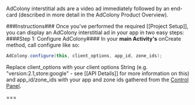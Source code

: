 AdColony interstitial ads are a video ad immediately followed by an end-card (described in more detail in the AdColony Product Overview).

###Instructions###
Once you've performed the required [[Project Setup]], you can display an AdColony interstitial ad in your app in two easy steps:
####Step 1: Configure AdColony####
In your **main Activity's** onCreate method, call configure like so:
```java
AdColony.configure(this, client_options, app_id, zone_ids);
````
Replace client_options with your client options String (e.g. "version:2.1,store:google" - see [[API Details]] for more information on this) and app_id/zone_ids with your app and zone ids gathered from the [Control Panel](http://clients.adcolony.com).

===
